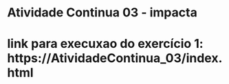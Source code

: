 # Atividade Continua 03 - impacta
# link para execuxao do exercício 1: https://AtividadeContinua_03/index.html
